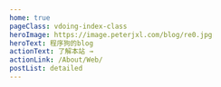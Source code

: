 ```yaml
---
home: true
pageClass: vdoing-index-class
heroImage: https://image.peterjxl.com/blog/re0.jpg
heroText: 程序狗的blog
actionText: 了解本站 → 
actionLink: /About/Web/
postList: detailed
---
```

<ClientOnly>
  <IndexBigImg />
  <WebInfo/>
</ClientOnly>


